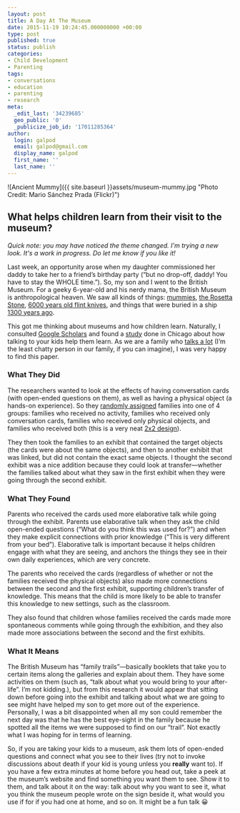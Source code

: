 ```yaml
---
layout: post
title: A Day At The Museum
date: 2015-11-19 10:24:45.000000000 +00:00
type: post
published: true
status: publish
categories:
- Child Development
- Parenting
tags:
- conversations
- education
- parenting
- research
meta:
  _edit_last: '34239685'
  geo_public: '0'
  _publicize_job_id: '17011285364'
author:
  login: galpod
  email: galpod@gmail.com
  display_name: galpod
  first_name: ''
  last_name: ''
---
```

![Ancient Mummy]({{ site.baseurl }}assets/museum-mummy.jpg "Photo Credit: Mario Sánchez Prada (Flickr)")

## What helps children learn from their visit to the museum?

_Quick note: you may have noticed the theme changed. I'm trying a new look. It's a work in progress. Do let me know if you like it!_

Last week, an opportunity arose when my daughter commissioned her daddy to take her to a friend’s birthday party (“but no drop-off, daddy! You have to stay the WHOLE time.”). So, my son and I went to the British Museum. For a geeky 6-year-old and his nerdy mama, the British Museum is anthropological heaven. We saw all kinds of things: [mummies](https://www.google.com/culturalinstitute/asset-viewer/mummy-of-cleopatra-from-thebes/twFIeHry_l2q9g), [the Rosetta Stone](https://www.google.com/culturalinstitute/asset-viewer/the-rosetta-stone/DgH6pMM1guUUPA), [6000 years old flint knives](http://www.bbc.co.uk/ahistoryoftheworld/objects/Ow2_U_tATPCxZZ1cthM8gQ), and things that were buried in a ship [1300 years ago](http://www.britishmuseum.org/explore/galleries/europe/room_41_europe_ad_300-1100.aspx).

This got me thinking about museums and how children learn. Naturally, I consulted [Google Scholars](https://scholar.google.ca/) and found a [study](http://onlinelibrary.wiley.com/doi/10.1111/cdev.12252/abstract?userIsAuthenticated=false&deniedAccessCustomisedMessage=) done in Chicago about how talking to your kids help them learn. As we are a family who [talks a lot](https://galpod.wordpress.com/2015/10/01/on-answering-tough-questions/) (I’m the least chatty person in our family, if you can imagine), I was very happy to find this paper.

### What They Did

The researchers wanted to look at the effects of having conversation cards (with open-ended questions on them), as well as having a physical object (a hands-on experience). So they [randomly assigned](http://galpod.wordpress.com/glossary#randomassignment) families into one of 4 groups: families who received no activity, families who received only conversation cards, families who received only physical objects, and families who received both (this is a very neat [2x2 design](http://galpod.wordpress.com/glossary#2x2design)).

They then took the families to an exhibit that contained the target objects (the cards were about the same objects), and then to another exhibit that was linked, but did not contain the exact same objects. I thought the second exhibit was a nice addition because they could look at transfer—whether the families talked about what they saw in the first exhibit when they were going through the second exhibit.

### What They Found

Parents who received the cards used more elaborative talk while going through the exhibit. Parents use elaborative talk when they ask the child open-ended questions (“What do you think this was used for?”) and when they make explicit connections with prior knowledge (“This is very different from your bed”). Elaborative talk is important because it helps children engage with what they are seeing, and anchors the things they see in their own daily experiences, which are very concrete.

The parents who received the cards (regardless of whether or not the families received the physical objects) also made more connections between the second and the first exhibit, supporting children’s transfer of knowledge. This means that the child is more likely to be able to transfer this knowledge to new settings, such as the classroom.

They also found that children whose families received the cards made more spontaneous comments while going through the exhibition, and they also made more associations between the second and the first exhibits.

### What It Means

The British Museum has “family trails”—basically booklets that take you to certain items along the galleries and explain about them. They have some activities on them (such as, “talk about what you would bring to your after-life”. I’m not kidding.), but from this research it would appear that sitting down before going into the exhibit and talking about what we are going to see might have helped my son to get more out of the experience. Personally, I was a bit disappointed when all my son could remember the next day was that he has the best eye-sight in the family because he spotted all the items we were supposed to find on our “trail”. Not exactly what I was hoping for in terms of learning.

So, if you are taking your kids to a museum, ask them lots of open-ended questions and connect what you see to their lives (try not to invoke discussions about death if your kid is young unless you **really** want to). If you have a few extra minutes at home before you head out, take a peek at the museum’s website and find something you want them to see. Show it to them, and talk about it on the way: talk about why you want to see it, what you think the museum people wrote on the sign beside it, what would you use if for if you had one at home, and so on. It might be a fun talk 😀
